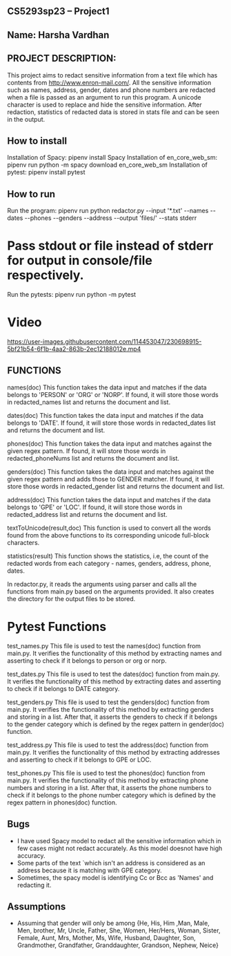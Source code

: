 ## CS5293sp23 – Project1

## Name: Harsha Vardhan

## PROJECT DESCRIPTION:
This project aims to redact sensitive information from a text file which has contents from http://www.enron-mail.com/. All the sensitive information such as names, address, gender, dates and phone numbers are redacted when a file is passed as an argument to run this program. A unicode character is used to replace and hide the sensitive information. After redaction, statistics of redacted data is stored in stats file and can be seen in the output. 

## How to install

Installation of Spacy:  pipenv install Spacy
Installation of en_core_web_sm: pipenv run python -m spacy download en_core_web_sm
Installation of pytest: pipenv install pytest

## How to run
Run the program:
pipenv run python redactor.py --input '*.txt' --names --dates --phones --genders --address --output 'files/' --stats stderr
# Pass stdout or file instead of stderr for output in console/file respectively.

Run the pytests: 
pipenv run python -m pytest

# Video

https://user-images.githubusercontent.com/114453047/230698915-5bf21b54-6f1b-4aa2-863b-2ec12188012e.mp4

## FUNCTIONS

names(doc)
This function takes the data input and matches if the data belongs to 'PERSON' or 'ORG' or 'NORP'. If found, it will store those words in redacted_names list and returns the document and list.

dates(doc)
This function takes the data input and matches if the data belongs to 'DATE'. If found, it will store those words in redacted_dates list and returns the document and list.

phones(doc)
This function takes the data input and matches against the given regex pattern. If found, it will store those words in redacted_phoneNums list and returns the document and list.

genders(doc)
This function takes the data input and matches against the given regex pattern and adds those to GENDER matcher. If found, it will store those words in redacted_gender list and returns the document and list.

address(doc)
This function takes the data input and matches if the data belongs to 'GPE' or 'LOC'. If found, it will store those words in redacted_address list and returns the document and list.

textToUnicode(result,doc)
This function is used to convert all the words found from the above functions to its corresponding unicode full-block characters. 

statistics(result)
This function shows the statistics, i.e, the count of the redacted words from each category - names, genders, address, phone, dates. 

In redactor.py, it reads the arguments using parser and calls all the functions from main.py based on the arguments provided. It also creates the directory for the output files to be stored.  

# Pytest Functions

test_names.py
This file is used to test the names(doc) function from main.py. It verifies the functionality of this method by extracting names and asserting to check if it belongs to person or org or norp.

test_dates.py
This file is used to test the dates(doc) function from main.py. It verifies the functionality of this method by extracting dates and asserting to check if it belongs to DATE category.

test_genders.py
This file is used to test the genders(doc) function from main.py. It verifies the functionality of this method by extracting genders and storing in a list. After that, it asserts the genders to check if it belongs to the gender category which is defined by the regex pattern in gender(doc) function.


test_address.py
This file is used to test the address(doc) function from main.py. It verifies the functionality of this method by extracting addresses and asserting to check if it belongs to GPE or LOC.


test_phones.py
This file is used to test the phones(doc) function from main.py. It verifies the functionality of this method by extracting phone numbers and storing in a list. After that, it asserts the phone numbers to check if it belongs to the phone number category which is defined by the regex pattern in phones(doc) function.

## Bugs

- I have used Spacy model to redact all the sensitive information which in few cases might not redact accurately. As this model doesnot have high accuracy.
- Some parts of the text `which isn't an address is considered as an address because it is matching with GPE category.
- Sometimes, the spacy model is identifying Cc or Bcc as 'Names' and redacting it. 

## Assumptions

- Assuming that gender will only be among {He, His, Him ,Man, Male, Men, brother, Mr, Uncle, Father, She, Women, Her/Hers, Woman, Sister, Female, Aunt, Mrs, Mother, Ms, Wife, Husband, Daughter, Son, Grandmother, Grandfather, Granddaughter, Grandson, Nephew, Neice}
